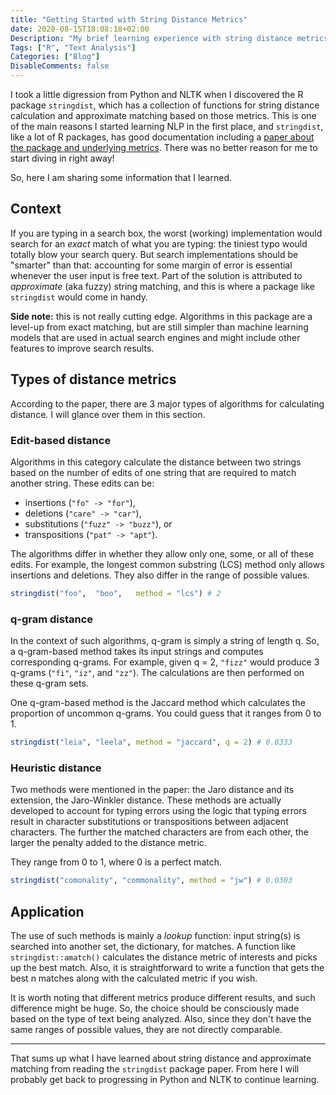 ```yaml
---
title: "Getting Started with String Distance Metrics"
date: 2020-08-15T18:08:18+02:00
Description: "My brief learning experience with string distance metrics and approximate matching"
Tags: ["R", "Text Analysis"]
Categories: ["Blog"]
DisableComments: false
---
```


I took a little digression from Python and NLTK when I discovered the R package
`stringdist`, which has a collection of functions for string distance
calculation and approximate matching based on those metrics. This is one of the
main reasons I started learning NLP in the first place, and `stringdist`, like a
lot of R packages, has good documentation including a [paper about the package
and underlying metrics](http://www.markvanderloo.eu/files/statistics/loo.pdf).
There was no better reason for me to start diving in right away!

So, here I am sharing some information that I learned.

## Context

If you are typing in a search box, the worst (working) implementation would
search for an _exact_ match of what you are typing: the tiniest typo would
totally blow your search query. But search implementations should be "smarter"
than that: accounting for some margin of error is essential whenever the user
input is free text. Part of the solution is attributed to _approximate_ (aka
fuzzy) string matching, and this is where a package like `stringdist` would come
in handy.

**Side note:** this is not really cutting edge. Algorithms in this package are a
level-up from exact matching, but are still simpler than machine learning models
that are used in actual search engines and might include other
features to improve search results.

## Types of distance metrics

According to the paper, there are 3 major types of algorithms for calculating
distance. I will glance over them in this section.

### Edit-based distance

Algorithms in this category calculate the distance between two strings based on
the number of edits of one string that are required to match another string.
These edits can be:

- insertions (`"fo" -> "for"`),
- deletions (`"care" -> "car"`),
- substitutions (`"fuzz" -> "buzz"`), or
- transpositions (`"pat" -> "apt"`).

The algorithms differ in whether they allow only one, some, or all of these
edits. For example, the longest common substring (LCS) method only allows
insertions and deletions. They also differ in the range of possible values.

```r
stringdist("foo",  "boo",   method = "lcs") # 2
```

### q-gram distance

In the context of such algorithms, q-gram is simply a string of length q. So, a
q-gram-based method takes its input strings and computes corresponding q-grams.
For example, given q = 2, `"fizz"` would produce 3 q-grams (`"fi"`, `"iz"`, and
`"zz"`). The calculations are then performed on these q-gram sets.

One q-gram-based method is the Jaccard method which calculates the proportion of
uncommon q-grams. You could guess that it ranges from 0 to 1.

```r
stringdist("leia", "leela", method = "jaccard", q = 2) # 0.8333
```

### Heuristic distance

Two methods were mentioned in the paper: the Jaro distance and its extension,
the Jaro-Winkler distance. These methods are actually developed to account for
typing errors using the logic that typing errors result in character
substitutions or transpositions between adjacent characters. The further the
matched characters are from each other, the larger the penalty added to the
distance metric.

They range from 0 to 1, where 0 is a perfect match.

```r
stringdist("comonality", "commonality", method = "jw") # 0.0303
```

## Application

The use of such methods is mainly a _lookup_ function: input string(s) is
searched into another set, the dictionary, for matches. A function like
`stringdist::amatch()` calculates the distance metric of interests and picks up
the best match. Also, it is straightforward to write a function that gets the
best n matches along with the calculated metric if you wish.

It is worth noting that different metrics produce different results, and such
difference might be huge. So, the choice should be consciously made based on the
type of text being analyzed. Also, since they don't have the same ranges of
possible values, they are not directly comparable.

* * *

That sums up what I have learned about string distance and approximate matching
from reading the `stringdist` package paper. From here I will probably get back
to progressing in Python and NLTK to continue learning.

